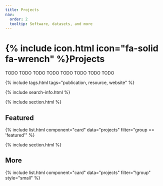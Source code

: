 ```yaml
---
title: Projects
nav:
  order: 2
  tooltip: Software, datasets, and more
---
```


# {% include icon.html icon="fa-solid fa-wrench" %}Projects

TODO TODO TODO TODO TODO TODO TODO TODO

{% include tags.html tags="publication, resource, website" %}

{% include search-info.html %}

{% include section.html %}

## Featured

{% include list.html component="card" data="projects" filter="group == 'featured'" %}

{% include section.html %}

## More

{% include list.html component="card" data="projects" filter="!group" style="small" %}
